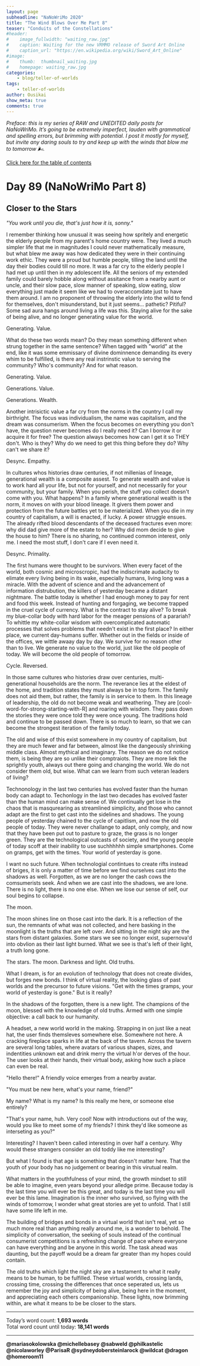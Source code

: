 ```yaml
---
layout: page
subheadline: "NaNoWriMo 2020"
title: "The Wind Blows Over Me Part 8"
teaser: "Conduits of the Constellations"
#header:
#    image_fullwidth: "waiting_raw.jpg"
#    caption: Waiting for the new VRMMO release of Sword Art Online
#    caption_url: "https://en.wikipedia.org/wiki/Sword_Art_Online"
#image:
#    thumb:  thumbnail_waiting.jpg
#    homepage: waiting_raw.jpg
categories:
    - blog/teller-of-worlds
tags:   
    - teller-of-worlds
author: Ousikai
show_meta: true
comments: true
---
```

*Preface: this is my series of RAW and UNEDITED daily posts for NaNoWriMo. It’s going to be extremely imperfect, lauden with grammatical and spelling errors, but brimming with potential. I post it mostly for myself, but invite any daring souls to try and keep up with the winds that blow me to tomorrow :wind_face:.*

[Click here for the table of contents]({{site.url}}{{site.baseurl}}/blog/teller-of-worlds/the-wind-blows-over-me-table-of-contents) <br/>

# Day 89 (NaNoWriMo Part 8)     
## Closer to the Stars

*"You work until you die, that's just how it is, sonny."*

I remember thinking how unusual it was seeing how spritely and energetic the elderly people from my parent's home country were. They lived a much simpler life that me in magnitudes I could never mathematically measure, but what blew me away was how dedicated they were in their continuing work ethic. They were a proud but humble people, tilling the land until the day their bodies could till no more.  It was a far cry to the elderly people I had met up until then in my adolescent life. All the seniors of my extended family could barely hobble along without assitance from a nearby aunt or uncle, and their slow pace, slow manner of speaking, slow eating, slow everything just made it seem like we had to overaccomdate just to have them around. I am no proponent of throwing the elderly into the wild to fend for themselves, don't misunderstand, but it just seems... pathetic? Pitiful? Some sad aura hangs around living a life was this. Staying alive for the sake of being alive, and no longer generating value for the world. 


Generating. Value.

What do these two words mean? Do they mean something different when strung together in the same sentence? When tagged with "world" at the end, like it was some emmissary of divine dominnence demanding its every whim to be fulfilled, is there any real instrinstic value to serving the community? Who's community? And for what reason.

Generating. Value.

Generations. Value.

Generations. Wealth.

Another intrisictic value a far cry from the norms in the country I call my birthright. The focus was individualism, the name was capitalism, and the dream was consumerism. When the focus becomes on everything you don't have, the question never becomes do I really need it? Can I borrow it or acquire it for free? The question always becomes how can I get it so THEY don't. Who is they? Why do we need to get this thing before they do? Why can't we share it? 

Desync. Empathy. 

In cultures whos histories draw centuries, if not millenias of lineage, generational wealth is a composite assest. To generate wealth and value is to work hard all your life, but not for yourself, and not necessarily for your community, but your family. When you perish, the stuff you collect doesn't come with you. What happens? In a family where generational wealth is the norm, it moves on with your blood lineage. It givers them power and protection from the future battles yet to be materialized. When you die in my country of capitalism, a will is enacted, if lucky. A power struggle ensues. The already rifted blood descendants of the deceased fractures even more: why did dad give more of the estate to her? Why did mom decide to give the house to him? There is no sharing, no continued common interest, only me. I need the most stuff, I don't care if I even need it.

Desync. Primality.

The first humans were thought to be survivors. When every facet of the world, both cosmic and microscropic, had the indiscrimate audacity to elimate every living being in its wake, especially humans, living long was a miracle. With the advent of science and and the advancement of information distrubution, the killers of yesterday became a distant nightmare. The battle today is whether I had enough money to pay for rent and food this week. Instead of hunting and forgaging, we become trapped in the cruel cycle of currency. What is the contract to stay alive? To break my blue-collar body with hard labor for the meager pensions of a parariah? To whittle my white-collar wisdom with overcomplicated automatic processes that solves problems that needn't exist in the first place? In either place, we current day-humans suffer. Whether out in the fields or inside of the offices, we wittle awaay day by day. We survive for no reason other than to live. We generate no value to the world, just like the old people of today. We will become the old people of tomorrow.

Cycle. Reversed.

In those same cultures who histories draw over centuries, multi-generational households are the norm. The reverance lies at the eldest of the home, and tradition states they must always be in top form. The family does not aid them, but rather, the family is in service to them. In this lineage of leadership, the old do not become weak and weathering. They are [cool-word-for-strong-starting-with-R] and roaring with wisdom. They pass down the stories they were once told they were once young. The traditions hold and continue to be passed down. There is so much to learn, so that we can become the strongest iteration of the family today.

The old and wise of this exist somewhere in my country of capitalism, but they are much fewer and far between, almost like the dangeously shrinking middle class. Almost mythical and imaginary. The reason we do not notice them, is being they are so unlike their comptraiots. They are more liek the sprightly youth, always out there going and changing the world. We do not consider them old, but wise. What can we learn from such veteran leaders of living?

Technonology in the last two centuries has evolved faster than the human body can adapt to. Techonlogy in the last two decades has evolved faster than the human mind can make sense of. We continually get lose in the chaos that is masqurearing as streamlined simplicity, and those who cannot adapt are the first to get cast into the sidelines and shadows. The young people of yesterday chained to the cycle of capitlism, and now the old people of today. They were never challange to adapt, only comply, and now that they have been put out to pasture to graze, the grass is no longer green. They are the technological outcasts of society, and the young people of today scoff at their inability to use suchhhhhh simple smartphones. Come on gramps, get with the times. Your world of yesterday is gone.

I want no such future. When technologial contintues to create rifts instead of briges, it is only a matter of time before we find ourselves cast into the shadows as well. Forgotten, as we are no longer the cash cows the comsumerists seek. And when we are cast into the shadows, we are lone. There is no light, there is no one else. When we lose our sense of self, our soul begins to collapse.

The moon.

The moon shines line on those cast into the dark. It is a reflection of the sun, the remnants of what was not collected, and here basking in the moonlight is the truths that are left over. And sitting in the night sky are the stars from distant galaxies. Some stars we see no longer exist, supernova'd into obvlion as their last light burned. What we see is that's left of their light, a truth long gone.

The stars. The moon. Darkness and light. Old truths.

What I dream, is for an evolution of technology that does not create divides, but forges new bonds. I think of virtual reality, the looking glass of past worlds and the precursor to future visions. "Get with the times gramps, your world of yesterday is gone." But is it really?

In the shadows of the forgotten, there is a new light. The champions of the moon, blessed with the knowledge of old truths. Armed with one simple objective: a call back to our humanity. 

A headset, a new world world in the making. Strapping in on just like a neat hat, the user finds themsleves somewhere else. Somewhere not here. A cracking fireplace sparks in life at the back of the tavern. Across the tavern are several long tables, where avatars of various shapes, sizes, and indentities unknown eat and drink merry the virtual h'or derves of the hour. The user looks at their hands, their virtual body, asking how such a place can even be real.

"Hello there!" A friendly voice emerges from a nearby avatar. 

"You must be new here, what's your name, friend?"

My name? What is my name? Is this really me here, or someone else entirely?

"That's your name, huh. Very cool! Now with introductions out of the way, would you like to meet some of my friends? I think they'd like someone as interseting as you?"

Interesting? I haven't been called interesting in over half a century. Why would these strangers consider an old toddy like me interesting?

But what I found is that age is something that doesn't matter here. That the youth of your body has no judgement or bearing in this virutual realm.

What matters in the youthfulness of your mind, the growth mindset to still be able to imagine, even years beyond your alledge prime. Because today is the last time you will ever be this great, and today is the last time you will ever be this lame. Imagination is the inner who survived, so flying with the winds of tomorrow, I wonder what great stories are yet to unfold. That I still have some life left in me.

The building of bridges and bonds in a virtual world that isn't real, yet so much more real than anything really around me, is a wonder to behold. The simplicity of conversation, the seeking of souls instead of the continual consumerist competitions is a refreshing change of pace where everyone can have everything and be anyone in this world. The task ahead was daunting, but the payoff would be a dream far greater than my hopes could contain.

The old truths which light the night sky are a testament to what it really means to be human, to be fulfilled. These virtual worlds, crossing lands, crossing time, crossing the differences that once seperated us, lets us remember the joy and simplicity of being alive, being here in the moment, and appreciating each others companionship. These lights, now brimming within, are what it means to be be closer to the stars. 

---

Today’s word count: **1,693 words** <br/>
Total word count until today: **18,141 words** <br/>

-----

**@mariasokolowska @michellebasey @sabweld @philkastelic @nicolaworley @ParisaR @sydneydobersteinlarock @wildcat @dragon @homeroom11**